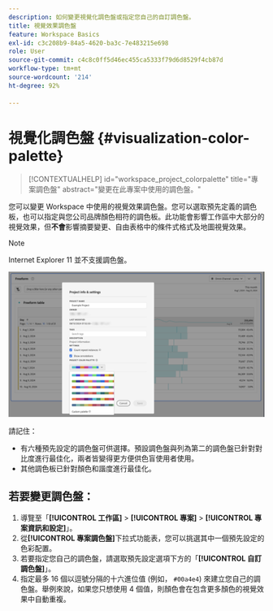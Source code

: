 ```yaml
---
description: 如何變更視覺化調色盤或指定您自己的自訂調色盤。
title: 視覺效果調色盤
feature: Workspace Basics
exl-id: c3c208b9-84a5-4620-ba3c-7e483215e698
role: User
source-git-commit: c4c8c0ff5d46ec455ca5333f79d6d8529f4cb87d
workflow-type: tm+mt
source-wordcount: '214'
ht-degree: 92%

---
```


# 視覺化調色盤 {#visualization-color-palette}

<!-- markdownlint-disable MD034 -->

>[!CONTEXTUALHELP]
>id="workspace_project_colorpalette"
>title="專案調色盤"
>abstract="變更在此專案中使用的調色盤。"

<!-- markdownlint-enable MD034 -->


您可以變更 Workspace 中使用的視覺效果調色盤。您可以選取預先定義的調色板，也可以指定與您公司品牌顏色相符的調色板。此功能會影響工作區中大部分的視覺效果，但&#x200B;**不會**&#x200B;影響摘要變更、自由表格中的條件式格式及地圖視覺效果。

>[!NOTE]
>
>Internet Explorer 11 並不支援調色盤。

![「專案資訊和設定」視窗。](assets/color-palettes.png)

請記住：

* 有六種預先設定的調色盤可供選擇。預設調色盤與列為第二的調色盤已針對對比度進行最佳化，兩者皆變得更方便供色盲使用者使用。
* 其他調色板已針對顏色和諧度進行最佳化。

## 若要變更調色盤：

1. 導覽至「**[!UICONTROL 工作區]** > **[!UICONTROL 專案]** > **[!UICONTROL 專案資訊和設定]**」。
1. 從&#x200B;**[!UICONTROL 專案調色盤]**&#x200B;下拉式功能表，您可以挑選其中一個預先設定的色彩配置。
1. 若要指定您自己的調色盤，請選取預先設定選項下方的「**[!UICONTROL 自訂調色盤]**」。
1. 指定最多 16 個以逗號分隔的十六進位值 (例如， `#00a4e4`) 來建立您自己的調色盤。舉例來說，如果您只想使用 4 個值，則顏色會在包含更多顏色的視覺效果中自動重複。
